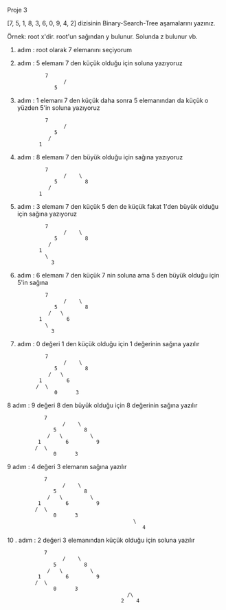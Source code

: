 Proje 3

[7, 5, 1, 8, 3, 6, 0, 9, 4, 2] dizisinin Binary-Search-Tree aşamalarını yazınız.

Örnek: root x'dir. root'un sağından y bulunur. Solunda z bulunur vb.


1. adım :    root olarak 7 elemanını seçiyorum  

2. adım :    5 elemanı 7 den küçük olduğu için soluna yazıyoruz 
				
				7
			          /
			       5


3. adım : 1 elemanı 7 den küçük daha sonra 5 elemanından da küçük o yüzden 5'in soluna yazıyoruz 

				7
			          /
			       5
			     /
			  1

4. adım : 8 elemanı 7 den büyük olduğu için sağına yazıyoruz 

				7
			          /    \
			       5         8
			     /
			  1

5. adım :  3 elemanı 7 den küçük 5 den de küçük fakat 1'den büyük olduğu için sağına yazıyoruz 

				7
			          /    \
			       5         8
			     /
			  1
			    \
			      3


6. adım : 6 elemanı 7 den küçük 7 nin soluna ama 5 den büyük olduğu için 5'in sağına

				7
			          /    \
			       5         8
			     /   \
			  1        6
			    \
			      3


7. adım : 0 değeri  1 den küçük olduğu için 1 değerinin sağına yazılır 

				7
			          /    \
			       5         8
			     /   \
			  1        6
			 /  \
		           0      3


8 adım : 9 değeri 8 den büyük olduğu için 8 değerinin sağına yazılır 

				7
			          /    \
			       5         8
			     /   \         \
			  1        6         9
			 /  \
		           0      3



9 adım : 4 değeri  3 elemanın sağına yazılır 

				7
			          /    \
			       5         8
			     /   \         \
			  1        6         9
			 /  \
		           0      3
                                             \
                                                4

10 . adım : 2 değeri 3 elemanından küçük olduğu için soluna yazılır 

				7
			          /    \
			       5         8
			     /   \         \
			  1        6         9
			 /  \
		           0      3
                                           /\
                                         2    4






































